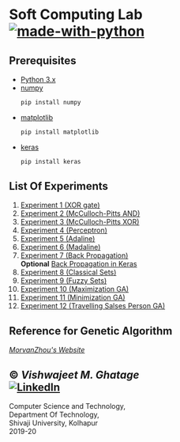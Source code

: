 # Soft Computing Lab <br /> [![made-with-python](https://img.shields.io/badge/Made%20with-Python-1f425f.svg)](https://www.python.org/)

## Prerequisites
- [Python 3.x](https://www.python.org/)
- [numpy](https://pypi.org/project/numpy/)
    ```sh
    pip install numpy
    ```
- [matplotlib](https://pypi.org/project/matplotlib/)
    ```sh
    pip install matplotlib
    ```
- [keras](https://pypi.org/project/Keras/)
    ```sh
    pip install keras
    ```

## List Of Experiments
1. [Experiment 1 (XOR gate)](https://github.com/cloud-VG/Soft-Computing-Lab/blob/master/Simple_XOR.py)
2. [Experiment 2 (McCulloch-Pitts AND)](https://github.com/cloud-VG/Soft-Computing-Lab/blob/master/McP_AND.py)
3. [Experiment 3 (McCulloch-Pitts XOR)](https://github.com/cloud-VG/Soft-Computing-Lab/blob/master/McP_XOR.py)
4. [Experiment 4 (Perceptron)](https://github.com/cloud-VG/Soft-Computing-Lab/blob/master/Perceptron.py)
5. [Experiment 5 (Adaline)](https://github.com/cloud-VG/Soft-Computing-Lab/blob/master/Adaline_ANDNOT.py)
6. [Experiment 6 (Madaline)](https://github.com/cloud-VG/Soft-Computing-Lab/blob/master/Madline_XOR.py)
7. [Experiment 7 (Back Propagation)](https://github.com/cloud-VG/Soft-Computing-Lab/blob/master/BackProp_XOR.py)
<br /> **Optional** [Back Propagation in Keras](https://github.com/cloud-VG/Soft-Computing-Lab/blob/master/BackProp_XOR_keras.py) 
8. [Experiment 8 (Classical Sets)](https://github.com/cloud-VG/Soft-Computing-Lab/blob/master/Set_Ops.py)
9. [Experiment 9 (Fuzzy Sets)](https://github.com/cloud-VG/Soft-Computing-Lab/blob/master/Fuzzy_Ops.py)
10. [Experiment 10 (Maximization GA)](https://github.com/cloud-VG/Soft-Computing-Lab/blob/master/GA_Max.py)
11. [Experiment 11 (Minimization GA)](https://github.com/cloud-VG/Soft-Computing-Lab/blob/master/GA_Min.py)
11. [Experiment 12 (Travelling Salses Person GA)](https://github.com/cloud-VG/Soft-Computing-Lab/blob/master/GA_TSP.py)

## Reference for Genetic Algorithm
[_MorvanZhou's Website_](https://morvanzhou.github.io/tutorials/)

## &copy; _Vishwajeet M. Ghatage_ <br /> [![LinkedIn](https://img.shields.io/badge/-LinkedIn-black.svg?style=flat-square&logo=linkedin&colorB=555)](https://www.linkedin.com/in/vishwajeet-ghatage-75153213a/)
Computer Science and Technology, <br />
Department Of Technology, <br />
Shivaji University, Kolhapur <br />
2019-20
   
